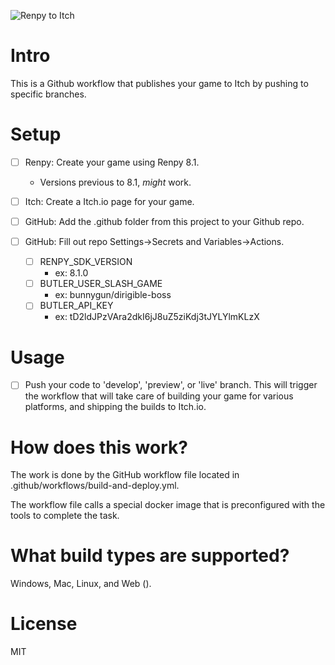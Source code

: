 ![Renpy to Itch](https://cdn.discordapp.com/attachments/1074143503262683149/1103657252457558036/renpy_to_itch_art.jpg)

# Intro

This is a Github workflow that publishes your game to Itch by pushing to specific branches. 


# Setup
- [ ] Renpy: Create your game using Renpy 8.1.
    - Versions previous to 8.1, *might* work.

- [ ] Itch: Create a Itch.io page for your game.

- [ ] GitHub: Add the .github folder from this project to your Github repo. 

- [ ] GitHub: Fill out repo Settings->Secrets and Variables->Actions.
  - [ ] RENPY_SDK_VERSION
    - ex: 8.1.0
  - [ ] BUTLER_USER_SLASH_GAME
    - ex: bunnygun/dirigible-boss
  - [ ] BUTLER_API_KEY
    - ex: tD2ldJPzVAra2dkI6jJ8uZ5ziKdj3tJYLYlmKLzX

# Usage

- [ ] Push your code to 'develop', 'preview', or 'live' branch. This will trigger the workflow that will take care of building your game for various platforms, and shipping the builds to Itch.io.


# How does this work?

The work is done by the GitHub workflow file located in .github/workflows/build-and-deploy.yml.

The workflow file calls a special docker image that is preconfigured with the tools to complete the task.

# What build types are supported?

Windows, Mac, Linux, and Web ().

# License 

MIT